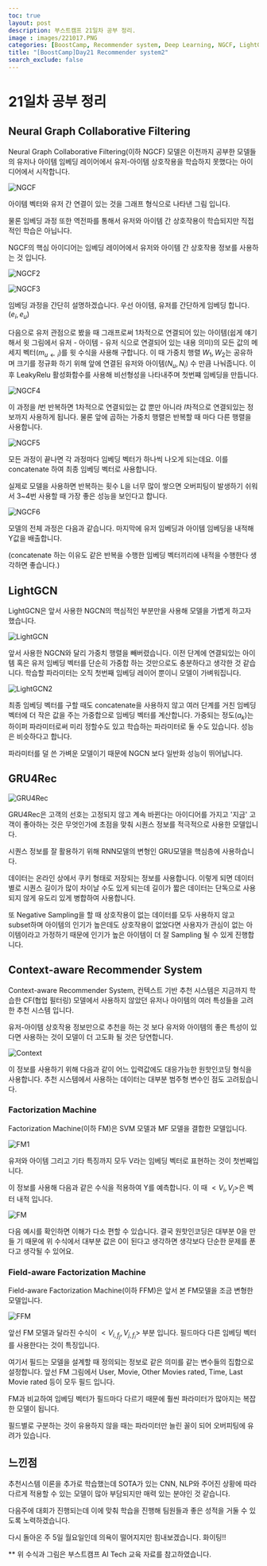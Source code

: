 ```yaml
---
toc: true
layout: post
description: 부스트캠프 21일차 공부 정리.
image : images/221017.PNG
categories: [BoostCamp, Recommender system, Deep Learning, NGCF, LightGCN, GRU4Rec, FM, FFM]
title: "[BoostCamp]Day21 Recommender system2"
search_exclude: false
---
```

# 21일차 공부 정리

## Neural Graph Collaborative Filtering

Neural Graph Collaborative Filtering(이하 NGCF) 모델은 이전까지 공부한 모델들의 유저나 아이템 임베딩 레이어에서 유저-아이템 상호작용을 학습하지 못했다는 아이디어에서 시작합니다.

![NGCF](https://user-images.githubusercontent.com/79916736/196130439-dab1d845-c3a7-4211-a180-b28a314164f3.png)

아이템 벡터와 유저 간 연결이 있는 것을 그래프 형식으로 나타낸 그림 입니다.

물론 임베딩 과정 또한 역전파를 통해서 유저와 아이템 간 상호작용이 학습되지만 직접적인 학습은 아닙니다.

NGCF의 핵심 아이디어는 임베딩 레이어에서 유저와 아이템 간 상호작용 정보를 사용하는 것 입니다.

![NGCF2](https://user-images.githubusercontent.com/79916736/196131241-9c39903c-237f-4103-8419-00662228ec0f.png)

![NGCF3](https://user-images.githubusercontent.com/79916736/196131313-73e90884-bfec-4205-adf4-3745313fc7d4.png)

임베딩 과정을 간단히 설명하겠습니다. 우선 아이템, 유저를 간단하게 임베딩 합니다. ($e_i, e_u$)

다음으로 유저 관점으로 봤을 때 그래프로써 1차적으로 연결되어 있는 아이템(쉽게 얘기해서 윗 그림에서 유저 - 아이템 - 유저 식으로 연결되어 있는 내용 의미)의 모든 값의 메세지 벡터($m_{u\leftarrow i}$)를 윗 수식을 사용해 구합니다. 이 때 가중치 행렬 $W_1, W_2$는 공유하며 크기를 정규화 하기 위해 앞에 연결된 유저와 아이템($N_u, N_i$) 수 만큼 나눠줍니다. 이후 LeakyRelu 활성화함수를 사용해 비선형성을 나타내주며 첫번쨰 임베딩을 만듭니다.

![NGCF4](https://user-images.githubusercontent.com/79916736/196132909-6ec7c730-a791-42a4-b134-cd40a662da89.png)

이 과정을 $l$번 반복하면 1차적으로 연결되있는 값 뿐만 아니라 $l$차적으로 연결되있는 정보까지 사용하게 됩니다. 물론 앞에 곱하는 가중치 행렬은 반복할 때 마다 다른 행렬을 사용합니다.

![NGCF5](https://user-images.githubusercontent.com/79916736/196133296-133ea3c8-3f05-4f62-9a93-eb8eb1cce6a3.png)

모든 과정이 끝나면 각 과정마다 임베딩 벡터가 하나씩 나오게 되는데요. 이를 concatenate 하여 최종 임베딩 벡터로 사용합니다.

실제로 모델을 사용하면 반복하는 횟수 L을 너무 많이 쌓으면 오버피팅이 발생하기 쉬워서 3~4번 사용할 때 가장 좋은 성능을 보인다고 합니다.

![NGCF6](https://user-images.githubusercontent.com/79916736/196134532-f2f4ade4-d3a2-4c76-bcb4-e6a952aba5d5.png)

모델의 전체 과정은 다음과 같습니다. 마지막에 유저 임베딩과 아이템 임베딩을 내적해 Y값을 배출합니다.

(concatenate 하는 이유도 같은 반복을 수행한 임베딩 벡터끼리에 내적을 수행한다 생각하면 좋습니다.)

## LightGCN

LightGCN은 앞서 사용한 NGCN의 핵심적인 부분만을 사용해 모델을 가볍게 하고자 했습니다.

![LightGCN](https://user-images.githubusercontent.com/79916736/196135568-590df19a-8a12-48c6-a6c4-bea4d842b504.png)

앞서 사용한 NGCN와 달리 가중치 행렬을 빼버렸습니다. 이전 단계에 연결되있는 아이템 혹은 유저 임베딩 벡터를 단순히 가중합 하는 것만으로도 충분하다고 생각한 것 같습니다. 학습할 파라미터는 오직 첫번째 임베딩 레이어 뿐이니 모델이 가벼워집니다.

![LightGCN2](https://user-images.githubusercontent.com/79916736/196136102-f3c2f270-3a32-4f84-9471-02b9f57ddaa9.png)

최종 임베딩 벡터를 구할 때도 concatenate을 사용하지 않고 여러 단계를 거친 임베딩 벡터에 더 작은 값을 주는 가중합으로 임베딩 벡터를 계산합니다. 가중되는 정도($a_k$)는 하이퍼 파라미터로써 미리 정할수도 있고 학습하는 파라미터로 둘 수도 있습니다. 성능은 비슷하다고 합니다.

파라미터를 덜 쓴 가벼운 모델이기 때문에 NGCN 보다 일반화 성능이 뛰어납니다.

## GRU4Rec

![GRU4Rec](https://user-images.githubusercontent.com/79916736/196138200-e009f549-5757-429a-b468-b5302fe0d247.png)

GRU4Rec은 고객의 선호는 고정되지 않고 계속 바뀐다는 아이디어를 가지고 '지금' 고객이 좋아하는 것은 무엇인가에 초점을 맞춰 시퀀스 정보를 적극적으로 사용한 모델입니다.

시퀀스 정보를 잘 활용하기 위해 RNN모델의 변형인 GRU모델을 핵심층에 사용하습니다.

데이터는 온라인 상에서 쿠키 형태로 저장되는 정보를 사용합니다. 이렇게 되면 데이터 별로 시퀀스 길이가 많이 차이날 수도 있게 되는데 길이가 짧은 데이터는 단독으로 사용되지 않게 유도리 있게 병합하여 사용합니다.

또 Negative Sampling을 할 때 상호작용이 없는 데이터를 모두 사용하지 않고 subset하며 아이템의 인기가 높은데도 상호작용이 없었다면 사용자가 관심이 없는 아이템이라고 가정하기 때문에 인기가 높은 아이템이 더 잘 Sampling 될 수 있게 진행합니다.

## Context-aware Recommender System

Context-aware Recommender System, 컨텍스트 기반 추천 시스템은 지금까지 학습한 CF(협업 필터링) 모델에서 사용하지 않았던 유저나 아이템의 여러 특성들을 고려한 추천 시스템 입니다.

유저-아이템 상호작용 정보만으로 추천을 하는 것 보다 유저와 아이템의 좋은 특성이 있다면 사용하는 것이 모델이 더 고도화 될 것은 당연합니다.

![Context](https://user-images.githubusercontent.com/79916736/196140409-ad9eaa8b-8b3a-4782-91e0-7432407a3e17.png)

이 정보를 사용하기 위해 다음과 같이 어느 입력값에도 대응가능한 원핫인코딩 형식을 사용합니다. 추천 시스템에서 사용하는 데이터는 대부분 범주형 변수인 점도 고려됬습니다.

### Factorization Machine

Factorization Machine(이하 FM)은 SVM 모델과 MF 모델을 결합한 모델입니다.

![FM1](https://user-images.githubusercontent.com/79916736/196141277-0f9ae253-8c69-4adf-a4ea-87515006c46a.png)

유저와 아이템 그리고 기타 특징까지 모두 V라는 임베딩 벡터로 표현하는 것이 첫번째입니다.

이 정보를 사용해 다음과 같은 수식을 적용하여 Y를 예측합니다. 이 때 $<V_i,V_j>$은 벡터 내적 입니다.

![FM](https://user-images.githubusercontent.com/79916736/196143042-e46b26b4-38f3-44a2-8a36-93f845cea687.png)

다음 예시를 확인하면 이해가 다소 편할 수 있습니다. 결국 원핫인코딩은 대부분 0을 만들 기 때문에 위 수식에서 대부분 값은 0이 된다고 생각하면 생각보다 단순한 문제를 푼다고 생각될 수 있어요.

### Field-aware Factorization Machine

Field-aware Factorization Machine(이하 FFM)은 앞서 본 FM모델을 조금 변형한 모델입니다.

![FFM](https://user-images.githubusercontent.com/79916736/196143565-e0f1fbd3-3d07-4bc7-9567-8989109a1c5e.png)

앞선 FM 모델과 달라진 수식이 $<V_{i,f_j},V_{j,f_i}>$ 부분 입니다. 필드마다 다른 임베딩 벡터를 사용한다는 것이 특징입니다.

여기서 필드는 모델을 설계할 때 정의되는 정보로 같은 의미를 같는 변수들의 집합으로 설정합니다. 앞선 FM 그림에서 User, Movie, Other Movies rated, Time, Last Movie rated 등이 모두 필드 입니다.

FM과 비교하여 임베딩 벡터가 필드마다 다르기 때문에 훨씬 파라미터가 많아지는 복잡한 모델이 됩니다.

필드별로 구분하는 것이 유용하지 않을 때는 파라미터만 늘린 꼴이 되어 오버피팅에 유려가 있습니다.

## 느낀점

추천시스템 이론을 추가로 학습했는데 SOTA가 있는 CNN, NLP와  주어진 상황에 따라 다르게 적용할 수 있는 모델이 많아 부담되지만 매력 있는 분야인 것 같습니다.

다음주에 대회가 진행되는데 이에 맞춰 학습을 진행해 팀원들과 좋은 성적을 거둘 수 있도록 노력하겠습니다.

다시 돌아온 주 5일 월요일인데 의욕이 떨어지지만 힘내보겠습니다. 화이팅!!

** 위 수식과 그림은 부스트캠프 AI Tech 교육 자료를 참고하였습니다.